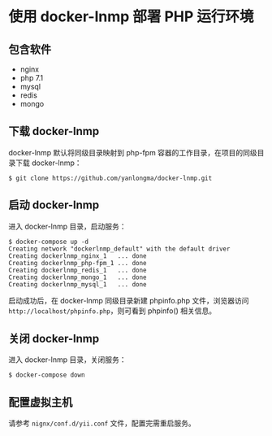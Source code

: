 # 使用 docker-lnmp 部署 PHP 运行环境

## 包含软件

- nginx 
- php 7.1
- mysql
- redis
- mongo 

## 下载 docker-lnmp

docker-lnmp 默认将同级目录映射到 php-fpm 容器的工作目录，在项目的同级目录下载 docker-lnmp：
```
$ git clone https://github.com/yanlongma/docker-lnmp.git
```

## 启动 docker-lnmp

进入 docker-lnmp 目录，启动服务：
``` 
$ docker-compose up -d
Creating network "dockerlnmp_default" with the default driver
Creating dockerlnmp_nginx_1   ... done
Creating dockerlnmp_php-fpm_1 ... done
Creating dockerlnmp_redis_1   ... done
Creating dockerlnmp_mongo_1   ... done
Creating dockerlnmp_mysql_1   ... done
```

启动成功后，在 docker-lnmp 同级目录新建 phpinfo.php 文件，浏览器访问 `http://localhost/phpinfo.php`，则可看到 phpinfo() 相关信息。

## 关闭 docker-lnmp

进入 docker-lnmp 目录，关闭服务：
``` 
$ docker-compose down
```

## 配置虚拟主机

请参考 `nignx/conf.d/yii.conf` 文件，配置完需重启服务。
